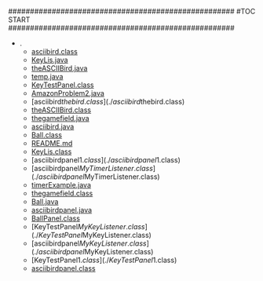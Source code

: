 





####################################################
#TOC START
####################################################
* .
    * [asciibird.class](./asciibird.class)
    * [KeyLis.java](./KeyLis.java)
    * [theASCIIBird.java](./theASCIIBird.java)
    * [temp.java](./temp.java)
    * [KeyTestPanel.class](./KeyTestPanel.class)
    * [AmazonProblem2.java](./AmazonProblem2.java)
    * [asciibird$thebird.class](./asciibird$thebird.class)
    * [theASCIIBird.class](./theASCIIBird.class)
    * [thegamefield.java](./thegamefield.java)
    * [asciibird.java](./asciibird.java)
    * [Ball.class](./Ball.class)
    * [README.md](./README.md)
    * [KeyLis.class](./KeyLis.class)
    * [asciibirdpanel$1.class](./asciibirdpanel$1.class)
    * [asciibirdpanel$MyTimerListener.class](./asciibirdpanel$MyTimerListener.class)
    * [timerExample.java](./timerExample.java)
    * [thegamefield.class](./thegamefield.class)
    * [Ball.java](./Ball.java)
    * [asciibirdpanel.java](./asciibirdpanel.java)
    * [BallPanel.class](./BallPanel.class)
    * [KeyTestPanel$MyKeyListener.class](./KeyTestPanel$MyKeyListener.class)
    * [asciibirdpanel$MyKeyListener.class](./asciibirdpanel$MyKeyListener.class)
    * [KeyTestPanel$1.class](./KeyTestPanel$1.class)
    * [asciibirdpanel.class](./asciibirdpanel.class)
